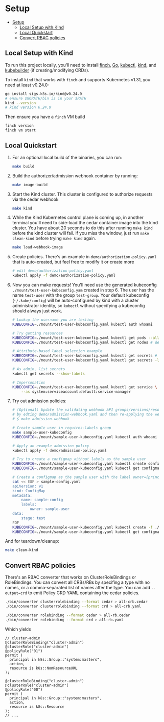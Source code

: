 # Setup

- [Setup](#setup)
  - [Local Setup with Kind](#local-setup-with-kind)
  - [Local Quickstart](#local-quickstart)
  - [Convert RBAC policies](#convert-rbac-policies)

## Local Setup with Kind

To run this project locally, you'll need to install [finch][finch], [Go][go], [kubectl][kubectl], [kind][kind], and [kubebuilder][kubebuilder] (if creating/modifying CRDs).

[finch]: https://github.com/runfinch/finch
[go]: https://go.dev/dl
[kubectl]: https://kubernetes.io/docs/tasks/tools/
[kind]: https://kind.sigs.k8s.io/
[kubebuilder]: https://book.kubebuilder.io/quick-start

To install `kind` that works with `finch` and supports Kubernetes v1.31, you need at least v0.24.0:
```bash
go install sigs.k8s.io/kind@v0.24.0
# ensure $GOPATH/bin is in your $PATH
kind --version
# kind version 0.24.0
```

Then ensure you have a `finch` VM build
```bash
finch version
finch vm start
```

## Local Quickstart

<!--
Once kind supports easily building node images with additional container images baked in, we'll just switch to that.
https://github.com/kubernetes-sigs/kind/pull/3634

This will reduce the steps to essentially:
    make image-build
    make kind

We'll build the custom image in the `make kind` target like:
    kind build add-image cedar-webhook:latest --image cedar-kind-node:latest
    kind create cluster ...

with an edit to kind.yaml to reference our image
```yaml
nodes:
- role: control-plane
  image: cedar-kind-node:latest
```

Then we won't rely on the concurrent image loading, and can have kind e2e tests in CI
 -->

1. For an optional local build of the binaries, you can run:
    ```bash
    make build
    ```
2. Build the authorizer/admission webhook container by running:
    ```bash
    make image-build
    ```
3. Start the Kind cluster. This cluster is configured to authorize requests via the cedar webhook
   ```bash
   make kind
   ```
4. While the Kind Kubernetes control plane is coming up, in another terminal you'll need to side-load the cedar container image into the kind cluster. You have about 20 seconds to do this after running `make kind` before the kind cluster will fail. 
    If you miss the window, just run `make clean-kind` before trying `make kind` again.
    ```bash
    make load-webhook-image
    ```
5. Create policies. There's an example in `demo/authorization-policy.yaml` that is auto-created, but feel free to modify it or create more
   ```bash
   # edit demo/authorization-policy.yaml
   kubectl apply -f demo/authorization-policy.yaml
   ```
6. Now you can make requests! You'll need use the generated kubeconfig `./mount/test-user-kubeconfig.yam` created in step 6. The user has the name `test-user` with the group `test-group`. Your default kubeconfig (`~/.kube/config`) will be auto-configured by kind with a cluster administrator identity, so `kubectl` without specifying a kubeconfig should always just work.
    ```bash
    # Lookup the username you are testing
    KUBECONFIG=./mount/test-user-kubeconfig.yaml kubectl auth whoami

    # Try getting resources
    KUBECONFIG=./mount/test-user-kubeconfig.yaml kubectl get pods --all-namespaces # allowed
    KUBECONFIG=./mount/test-user-kubeconfig.yaml kubectl get nodes # denied

    # Attribute-based label selection example
    KUBECONFIG=./mount/test-user-kubeconfig.yaml kubectl get secrets # denied
    KUBECONFIG=./mount/test-user-kubeconfig.yaml kubectl get secrets -l owner=test-user --show-labels # allowed

    # As admin, list secrets
    kubectl get secrets --show-labels

    # Impersonation
    KUBECONFIG=./mount/test-user-kubeconfig.yaml kubectl get service \
        --as system:serviceaccount:default:service-manager
    ```
7. Try out admission policies:
    ```bash
    # (Optional) Update the validating webhook API groups/versions/resources you want validated
    # by edting demo/admission-webhook.yaml and then re-applying the webhook
    # $ make admission-webhook

    # Create sample user in requires-labels group
    make sample-user-kubeconfig
    KUBECONFIG=./mount/sample-user-kubeconfig.yaml kubectl auth whoami

    # Apply an example admission policy
    kubectl apply -f demo/admission-policy.yaml

    # Try to create a configmap without labels as the sample user
    KUBECONFIG=./mount/sample-user-kubeconfig.yaml kubectl create configmap test-config --from-literal=k1=v1
    KUBECONFIG=./mount/sample-user-kubeconfig.yaml kubectl get configmap

    # Create a configmap as the sample user with the label owner={principal.name}
    cat << EOF > sample-config.yaml
    apiVersion: v1
    kind: ConfigMap
    metadata:
        name: sample-config
        labels:
            owner: sample-user
    data:
        stage: test
    EOF
    KUBECONFIG=./mount/sample-user-kubeconfig.yaml kubectl create -f ./sample-config.yaml
    KUBECONFIG=./mount/sample-user-kubeconfig.yaml kubectl get configmap -l owner=sample-user --show-labels
    ```

And for teardown/cleanup:
```bash
make clean-kind
```

## Convert RBAC policies

There's an RBAC converter that works on ClusterRoleBindings or RoleBindings.
You can convert all CRBs/RBs by specifing a type with no names, or a comma-separated list of names after the type.
You can add `--output=crd` to emit Policy CRD YAML containing the cedar policies.
```bash
./bin/converter clusterrolebinding --format cedar > all-crb.cedar
./bin/converter clusterrolebinding --format crd > all-crb.yaml

./bin/converter rolebinding --format cedar > all-rb.cedar
./bin/converter rolebinding --format crd > all-rb.yaml
```

Which yields

```cedar
// cluster-admin
@clusterRoleBinding("cluster-admin")
@clusterRole("cluster-admin")
@policyRule("01")
permit (
  principal in k8s::Group::"system:masters",
  action,
  resource is k8s::NonResourceURL
);

@clusterRoleBinding("cluster-admin")
@clusterRole("cluster-admin")
@policyRule("00")
permit (
  principal in k8s::Group::"system:masters",
  action,
  resource is k8s::Resource
);
// ...
```
